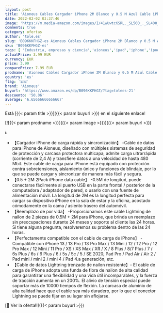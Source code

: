 ```yaml
---
layout: post
title: 'Aioneus Cables Cargador iPhone 2M Blanco y 0.5 M Azul Cable iPhone [Certificado MFi] Cable Lightning Carga Rápida para iPhone 13 Pro /13 Mini/13/12/SE 2020/X/Xr/8/8 Plus/7/7 Plus/6/5/5S/5C  iPad iPod'
date: 2022-02-02 03:37:46
image: 'https://m.media-amazon.com/images/I/41wUwtcKSRL._SL500_._SL400_.jpg'
comments: true
category: ofertas
author: 'tole.es'
slug: 'B096KKFHGZ-es Aioneus Cables Cargador iPhone 2M Blanco y 0.5 M Azul...'
sku: 'B096KKFHGZ-es'
tags: [ 'Industria, empresas y ciencia','aioneus','ipad','iphone','ipod', ]
actualPrice: 3.99 EUR
currency: EUR
price: 3.99
comparePrice: 7.99 EUR
prodname: 'Aioneus Cables Cargador iPhone 2M Blanco y 0.5 M Azul Cable iPhone [Certificado MFi] Cable Lightning Carga Rápida para iPhone 13 Pro /13 Mini/13/12/SE 2020/X/Xr/8/8 Plus/7/7 Plus/6/5/5S/5C  iPad iPod'
country: 'es'
flag: '🇪🇸'
brand: 'Aioneus'
buyurl: 'https://www.amazon.es/dp/B096KKFHGZ/?tag=tolees-21'
descuento: '50.06'
average: '6.65666666666667'
---
```


Está [{{< param title >}}]({{< param buyurl >}}) en el siguiente enlace!

[![{{< param prodname >}}]({{< param image >}})]({{< param buyurl >}})

ℹ️:

- 【Cargador iPhone de carga rápida y sincronización】 -Cable de datos para iPhone de Aioneus, diseñado con múltiples sistemas de seguridad de protección y carcasa protectora multicapa, admite carga ultrarrápida (corriente de 2,4 A) y transfiere datos a una velocidad de hasta 480 Mbit. Este cable de carga para iPhone está equipado con protección contra sobretensiones, aislamiento único y funciones de blindaje, por lo que se puede cargar y sincronizar de manera más fácil y segura.
- 【0.5 + 2M 2Pack iPhone data cable】 -0.5M de longitud, puede conectarse fácilmente al puerto USB en la parte frontal / posterior de la computadora / adaptador de pared, o usarlo con una fuente de alimentación móvil. La longitud de 2M es la longitud perfecta para cargar su dispositivo iPhone en la sala de estar y la oficina, acostado cómodamente en la cama / asiento trasero del automóvil.
- 【Reemplazo de por vida】 -Proporcionamos este cable Lightning de nailon de 2 piezas de 0.5M + 2M para iPhone, que brinda un reemplazo sin preocupaciones durante 24 meses y soporte al cliente las 24 horas. Si tiene alguna pregunta, resolveremos su problema dentro de las 24 horas.
- 【Perfectamente compatible con el cable de carga de iPhone】 -Compatible con iPhone 13 / 13 Pro / 13 Pro Max / 13 Mini / 12 / 12 Pro / 12 Pro Max / 12 Mini / 11 Pro / XS / XS Max / XR / X / 8 Plus / 8/7 Plus / 7 / 6s Plus / 6s / 6 Plus / 6 / 5s / 5c / 5 / SE 2020, Pad Pro / Pad Air / Air 2 / Pad mini / mini 2 / mini 4 / Pad 4.a generación, etc.
- 【Cable de datos Lightning trenzado de nailon resistente】- El cable de carga de iPhone adopta una funda de fibra de nailon de alta calidad para garantizar una flexibilidad y una vida útil incomparables, y la fuerza de tracción aumenta en un 200%. El alivio de tensión especial puede soportar más de 10000 tiempos de flexión. La carcasa de aluminio de alta calidad hace que el cable sea más duradero, por lo que el conector Lightning se puede fijar en su lugar sin aflojarse.

[🛒 Ver la oferta!!]({{< param buyurl >}})
